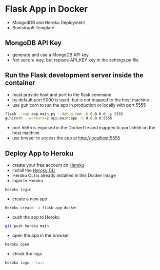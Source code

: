 # Flask App in Docker

- MongodDB and Heroku Deployment
- Bootstrap5 Template


## MongoDB API Key

- generate and use a MongoDB API key
- Not secure way, but replace API_KEY key in the settings.py file


## Run the Flask development server inside the container

- must provide host and port to the flask command
- by default port 5000 is used, but is not mapped to the host machine
- use gunicorn to run the app in production or locally with port 5555
```bash
flask --app app.main.py --debug run -h 0.0.0.0 -p 5555
gunicorn --workers=2 app.main:app -b 0.0.0.0:5555
```

- port 5555 is exposed in the Dockerfile and mapped to port 5555 on the host machine
- use brwser to access the app at [http://localhost:5555](http://localhost:5555)

## Deploy App to Heroku

- create your free account on [Heroku](https://www.heroku.com/)
- install the [Heroku CLI](https://devcenter.heroku.com/articles/heroku-cli)
- Heroku CLI is already installed in this Docker image
- login to Heroku
```bash
heroku login
```
- create a new app
```bash
heroku create -a flask-app-docker
```
- push the app to Heroku
```bash
git push heroku main
```
- open the app in the browser
```bash
heroku open
```
- check the logs
```bash
heroku logs --tail

